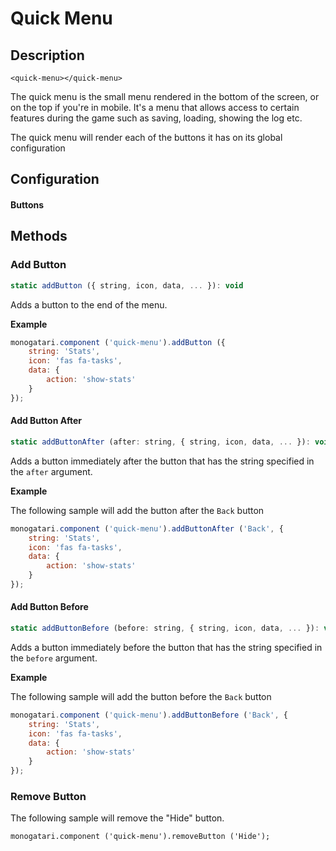 # Quick Menu

## Description

```markup
<quick-menu></quick-menu>
```

The quick menu is the small menu rendered in the bottom of the screen, or on the top if you're in mobile. It's a menu that allows access to certain features during the game such as saving, loading, showing the log etc.  
  
The quick menu will render each of the buttons it has on its global configuration

## Configuration

#### Buttons





## Methods

### Add Button

```javascript
static addButton ({ string, icon, data, ... }): void
```

Adds a button to the end of the menu.

**Example**

```javascript
monogatari.component ('quick-menu').addButton ({
	string: 'Stats',
	icon: 'fas fa-tasks',
	data: {
		action: 'show-stats'
	}
});
```

#### Add Button After

```javascript
static addButtonAfter (after: string, { string, icon, data, ... }): void
```

Adds a button immediately after the button that has the string specified in the `after` argument.

**Example**

The following sample will add the button after the `Back` button

```javascript
monogatari.component ('quick-menu').addButtonAfter ('Back', {
	string: 'Stats',
	icon: 'fas fa-tasks',
	data: {
		action: 'show-stats'
	}
});
```

#### Add Button Before

```javascript
static addButtonBefore (before: string, { string, icon, data, ... }): void
```

Adds a button immediately before the button that has the string specified in the `before` argument.

**Example**

The following sample will add the button before the `Back` button

```javascript
monogatari.component ('quick-menu').addButtonBefore ('Back', {
	string: 'Stats',
	icon: 'fas fa-tasks',
	data: {
		action: 'show-stats'
	}
});
```

### Remove Button

The following sample will remove the "Hide" button.

```text
monogatari.component ('quick-menu').removeButton ('Hide');
```

